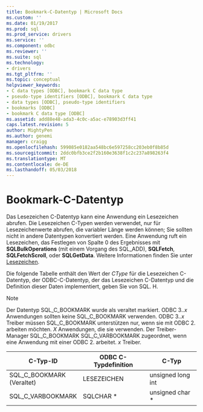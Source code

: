 ```yaml
---
title: Bookmark-C-Datentyp | Microsoft Docs
ms.custom: ''
ms.date: 01/19/2017
ms.prod: sql
ms.prod_service: drivers
ms.service: ''
ms.component: odbc
ms.reviewer: ''
ms.suite: sql
ms.technology:
- drivers
ms.tgt_pltfrm: ''
ms.topic: conceptual
helpviewer_keywords:
- C data types [ODBC], bookmark C data type
- pseudo-type identifiers [ODBC], bookmark C data type
- data types [ODBC], pseudo-type identifiers
- bookmarks [ODBC]
- bookmark C data type [ODBC]
ms.assetid: add88e48-ada3-4c0c-a5ac-e78903d3ff41
caps.latest.revision: 5
author: MightyPen
ms.author: genemi
manager: craigg
ms.openlocfilehash: 599085e0182aa548bc6e597258cc203eb0f8b85d
ms.sourcegitcommit: 2ddc0bfb3ce2f2b160e3638f1c2c237a898263f4
ms.translationtype: MT
ms.contentlocale: de-DE
ms.lasthandoff: 05/03/2018
---
```

# <a name="bookmark-c-data-type"></a>Bookmark-C-Datentyp
Das Lesezeichen C-Datentyp kann eine Anwendung ein Lesezeichen abrufen. Die Lesezeichen C-Typen werden verwendet, nur für Lesezeichenwerte abrufen, die variabler Länge werden können; Sie sollten nicht in andere Datentypen konvertiert werden. Eine Anwendung ruft ein Lesezeichen, das Festlegen von Spalte 0 des Ergebnisses mit **SQLBulkOperations** (mit einem Vorgang des SQL_ADD), **SQLFetch**, **SQLFetchScroll**, oder **SQLGetData**. Weitere Informationen finden Sie unter [Lesezeichen](../../../odbc/reference/develop-app/bookmarks-odbc.md).  
  
 Die folgende Tabelle enthält den Wert der *CType* für die Lesezeichen C-Datentyp, der ODBC-C-Datentyp, der das Lesezeichen C-Datentyp und die Definition dieser Daten implementiert, geben Sie von SQL. H.  
  
> [!NOTE]  
>  Der Datentyp SQL_C_BOOKMARK wurde als veraltet markiert. ODBC 3.*.x* Anwendungen sollten keine SQL_C_BOOKMARK verwenden. ODBC 3.*.x* Treiber müssen SQL_C_BOOKMARK unterstützen nur, wenn sie mit ODBC 2. arbeiten möchten. *X* Anwendungen, die sie verwenden. Der Treiber-Manager SQL_C_BOOKMARK SQL_C_VARBOOKMARK zugeordnet, wenn eine Anwendung mit einer ODBC 2. arbeitet. *x* Treiber.  
  
|C-Typ-ID|ODBC C-Typdefinition|C-Typ|  
|-----------------------|--------------------|------------|  
|SQL_C_BOOKMARK<br />(Veraltet)|LESEZEICHEN|unsigned long int|  
|SQL_C_VARBOOKMARK|SQLCHAR *|unsigned char *|

